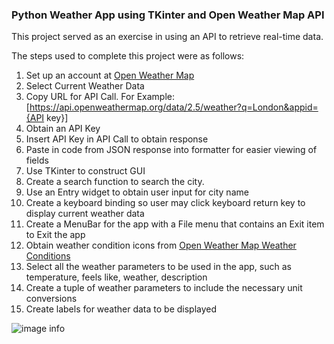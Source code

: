 ### Python Weather App using TKinter and Open Weather Map API

This project served as an exercise in using an API to retrieve real-time data.

The steps used to complete this project were as follows:  
1. Set up an account at [Open Weather Map](https://openweathermap.org)
2. Select Current Weather Data
3. Copy URL for API Call.  For Example: [https://api.openweathermap.org/data/2.5/weather?q=London&appid={API key}]
4. Obtain an API Key
5. Insert API Key in API Call to obtain response
6. Paste in code from JSON response into formatter for easier viewing of fields
7. Use TKinter to construct GUI
8. Create a search function to search the city. 
9. Use an Entry widget to obtain user input for city name
10. Create a keyboard binding so user may click keyboard return key to display current weather data
11. Create a MenuBar for the app with a File menu that contains an Exit item to Exit the app
12. Obtain weather condition icons from [Open Weather Map Weather Conditions](https://openweathermap.org/weather-conditions)
13. Select all the weather parameters to be used in the app, such as temperature, feels like, weather, description
14. Create a tuple of weather parameters to include the necessary unit conversions
15. Create labels for weather data to be displayed 

![image info](images/python_tkinter_weather_app.png=500x510)

